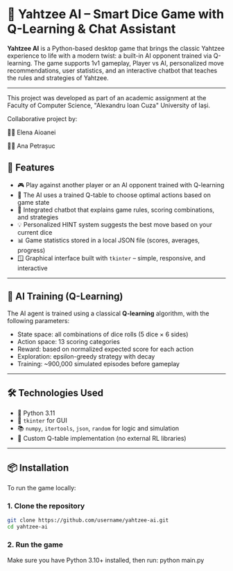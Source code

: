 # 🎲 Yahtzee AI – Smart Dice Game with Q-Learning & Chat Assistant

**Yahtzee AI** is a Python-based desktop game that brings the classic Yahtzee experience to life with a modern twist: a built-in AI opponent trained via Q-learning. The game supports 1v1 gameplay, Player vs AI, personalized move recommendations, user statistics, and an interactive chatbot that teaches the rules and strategies of Yahtzee.

---
This project was developed as part of an academic assignment at the Faculty of Computer Science,
"Alexandru Ioan Cuza" University of Iași.

Collaborative project by:

🧑‍💻 Elena Aioanei

👩‍💻 Ana Petrașuc

## 🚀 Features

- 🎮 Play against another player or an AI opponent trained with Q-learning  
- 🧠 The AI uses a trained Q-table to choose optimal actions based on game state  
- 💬 Integrated chatbot that explains game rules, scoring combinations, and strategies  
- 💡 Personalized HINT system suggests the best move based on your current dice  
- 📊 Game statistics stored in a local JSON file (scores, averages, progress)  
- 🪟 Graphical interface built with `tkinter` – simple, responsive, and interactive

---

## 🧠 AI Training (Q-Learning)

The AI agent is trained using a classical **Q-learning** algorithm, with the following parameters:

- State space: all combinations of dice rolls (5 dice × 6 sides)  
- Action space: 13 scoring categories  
- Reward: based on normalized expected score for each action  
- Exploration: epsilon-greedy strategy with decay  
- Training: ~900,000 simulated episodes before gameplay

---

## 🛠️ Technologies Used

- 🐍 Python 3.11  
- 🎲 `tkinter` for GUI  
- 📚 `numpy`, `itertools`, `json`, `random` for logic and simulation  
- 🧠 Custom Q-table implementation (no external RL libraries)  

---

## 📦 Installation

To run the game locally:

### 1. Clone the repository
```bash
git clone https://github.com/username/yahtzee-ai.git
cd yahtzee-ai
```

### 2. Run the game
Make sure you have Python 3.10+ installed, then run:
python main.py

